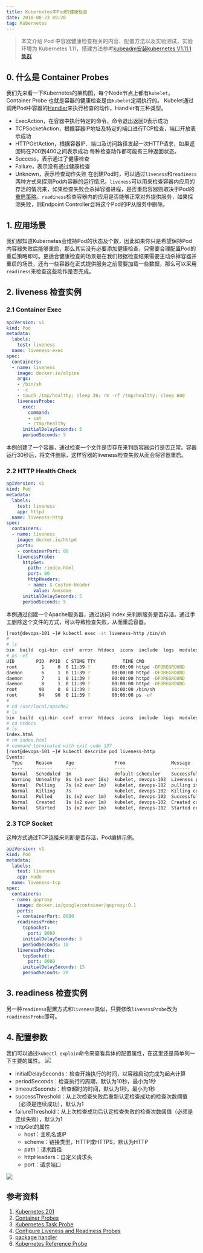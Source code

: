```yaml
---
title: Kubernetes中Pod的健康检查
date: 2018-08-23 09:28
tag: Kubernetes
---
```


> 本文介绍 Pod 中容器健康检查相关的内容、配置方法以及实验测试，实验环境为 Kubernetes 1.11，搭建方法参考[kubeadm安装kubernetes V1.11.1 集群](https://www.edulinks.cn/2018/07/24/20180724-kubeadm-install-kubernetes/)


## 0. 什么是 Container Probes
我们先来看一下Kubernetes的架构图，每个Node节点上都有```kubelet```，Container Probe 也就是容器的健康检查是由```kubelet```定期执行的。
Kubelet通过调用Pod中容器的[Handler](https://kubernetes.io/docs/reference/generated/kubernetes-api/v1.11/#probe-v1-core)来执行检查的动作，Handler有三种类型。

* ExecAction，在容器中执行特定的命令，命令退出返回0表示成功
* TCPSocketAction，根据容器IP地址及特定的端口进行TCP检查，端口开放表示成功
* HTTPGetAction，根据容器IP、端口及访问路径发起一次HTTP请求，如果返回码在200到400之间表示成功
每种检查动作都可能有三种返回状态。
* Success，表示通过了健康检查
* Failure，表示没有通过健康检查
* Unknown，表示检查动作失败
在创建Pod时，可以通过```liveness```和```readiness```两种方式来探测Pod内容器的运行情况。```liveness```可以用来检查容器内应用的存活的情况来，如果检查失败会杀掉容器进程，是否重启容器则取决于Pod的[重启策略](https://kubernetes.io/docs/concepts/workloads/pods/pod-lifecycle/#restart-policy)。```readiness```检查容器内的应用是否能够正常对外提供服务，如果探测失败，则Endpoint Controller会将这个Pod的IP从服务中删除。

## 1. 应用场景
我们都知道Kubernetes会维持Pod的状态及个数，因此如果你只是希望保持Pod内容器失败后能够重启，那么其实没有必要添加健康检查，只需要合理配置Pod的重启策略即可。更适合健康检查的场景是在我们根据检查结果需要主动杀掉容器并重启的场景，还有一些容器在正式提供服务之前需要加载一些数据，那么可以采用```readiness```来检查这些动作是否完成。

## 2. liveness 检查实例

### 2.1 Container Exec
```yaml
apiVersion: v1
kind: Pod
metadata:
  labels:
    test: liveness
  name: liveness-exec
spec:
  containers:
  - name: liveness
    image: docker.io/alpine
    args:
    - /bin/sh
    - -c
    - touch /tmp/healthy; sleep 30; rm -rf /tmp/healthy; sleep 600
    livenessProbe:
      exec:
        command:
        - cat
        - /tmp/healthy
      initialDelaySeconds: 5
      periodSeconds: 5
```
本例创建了一个容器，通过检查一个文件是否存在来判断容器运行是否正常。容器运行30秒后，将文件删除，这样容器的liveness检查失败从而会将容器重启。

### 2.2 HTTP Health Check
```yaml
apiVersion: v1
kind: Pod
metadata:
  labels:
    test: liveness
    app: httpd
  name: liveness-http
spec:
  containers:
  - name: liveness
    image: docker.io/httpd
    ports:
    - containerPort: 80
    livenessProbe:
      httpGet:
        path: /index.html
        port: 80
        httpHeaders:
        - name: X-Custom-Header
          value: Awesome
      initialDelaySeconds: 5
      periodSeconds: 5
```
本例通过创建一个Apache服务器，通过访问 index 来判断服务是否存活。通过手工删除这个文件的方式，可以导致检查失败，从而重启容器。
```bash
[root@devops-101 ~]# kubectl exec -it liveness-http /bin/sh
# 
# ls
bin  build  cgi-bin  conf  error  htdocs  icons  include  logs	modules
# ps -ef
UID        PID  PPID  C STIME TTY          TIME CMD
root         1     0  0 11:39 ?        00:00:00 httpd -DFOREGROUND
daemon       6     1  0 11:39 ?        00:00:00 httpd -DFOREGROUND
daemon       7     1  0 11:39 ?        00:00:00 httpd -DFOREGROUND
daemon       8     1  0 11:39 ?        00:00:00 httpd -DFOREGROUND
root        90     0  0 11:39 ?        00:00:00 /bin/sh
root        94    90  0 11:39 ?        00:00:00 ps -ef
#              
# cd /usr/local/apache2
# ls
bin  build  cgi-bin  conf  error  htdocs  icons  include  logs	modules
# cd htdocs
# ls
index.html
# rm index.html
# command terminated with exit code 137
[root@devops-101 ~]# kubectl describe pod liveness-http
Events:
  Type     Reason     Age               From                 Message
  ----     ------     ----              ----                 -------
  Normal   Scheduled  1m                default-scheduler    Successfully assigned default/liveness-http to devops-102
  Warning  Unhealthy  8s (x3 over 18s)  kubelet, devops-102  Liveness probe failed: HTTP probe failed with statuscode: 404
  Normal   Pulling    7s (x2 over 1m)   kubelet, devops-102  pulling image "docker.io/httpd"
  Normal   Killing    7s                kubelet, devops-102  Killing container with id docker://liveness:Container failed liveness probe.. Container will be killed and recreated.
  Normal   Pulled     1s (x2 over 1m)   kubelet, devops-102  Successfully pulled image "docker.io/httpd"
  Normal   Created    1s (x2 over 1m)   kubelet, devops-102  Created container
  Normal   Started    1s (x2 over 1m)   kubelet, devops-102  Started container
```

### 2.3 TCP Socket
这种方式通过TCP连接来判断是否存活，Pod编排示例。
```yaml
apiVersion: v1
kind: Pod
metadata:
  labels:
    test: liveness
    app: node
  name: liveness-tcp
spec:
  containers:
  - name: goproxy
    image: docker.io/googlecontainer/goproxy:0.1
    ports:
    - containerPort: 8080
    readinessProbe:
      tcpSocket:
        port: 8080
      initialDelaySeconds: 5
      periodSeconds: 10
    livenessProbe:
      tcpSocket:
        port: 8080
      initialDelaySeconds: 15
      periodSeconds: 20
```

## 3. readiness 检查实例
另一种```readiness```配置方式和```liveness```类似，只要修改```livenessProbe```改为```readinessProbe```即可。

## 4. 配置参数
我们可以通过```kubectl explain```命令来查看具体的配置属性，在这里还是简单列一下主要的属性。
![](./20180823-kubernetes-container-probe/39469-20180823092634108-1558225741.png)

* initialDelaySeconds：检查开始执行的时间，以容器启动完成为起点计算
* periodSeconds：检查执行的周期，默认为10秒，最小为1秒
* timeoutSeconds：检查超时的时间，默认为1秒，最小为1秒
* successThreshold：从上次检查失败后重新认定检查成功的检查次数阈值（必须是连续成功），默认为1
* failureThreshold：从上次检查成功后认定检查失败的检查次数阈值（必须是连续失败），默认为1
* httpGet的属性
  * host：主机名或IP
  * scheme：链接类型，HTTP或HTTPS，默认为HTTP
  * path：请求路径
  * httpHeaders：自定义请求头
  * port：请求端口

![](./2018-08-23-kubernetes_container_probe/39469-20180710163655709-89635310.png)

## 参考资料

1. [Kubernetes 201](https://kubernetes.io/docs/tutorials/k8s201/)
2. [Container Probes](https://kubernetes.io/docs/user-guide/pod-states/#container-probes)
3. [Kubernetes Task Probe](https://kubernetes.io/docs/tasks/configure-pod-container/configure-liveness-readiness-probes/)
4. [Configure Liveness and Readiness Probes](https://kubernetes.io/docs/tasks/configure-pod-container/configure-liveness-readiness-probes/)
5. [package handler](https://godoc.org/sigs.k8s.io/controller-runtime/pkg/handler)
6. [Kubernetes Reference Probe](https://kubernetes.io/docs/reference/generated/kubernetes-api/v1.11/#probe-v1-core)












